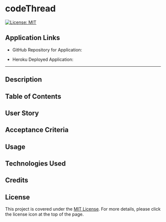 # codeThread


[![License: MIT](https://img.shields.io/badge/License-MIT-yellow.svg)](https://opensource.org/licenses/MIT)


## Application Links
* GitHub Repository for Application: 

* Heroku Deployed Application: 

---

## Description


## Table of Contents


## User Story


## Acceptance Criteria


## Usage


## Technologies Used


## Credits


## License
This project is covered under the [MIT License](./LICENSE). For more details, please click the license icon at the top of the page.


